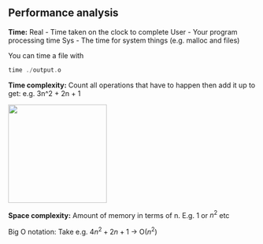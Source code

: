 ## Performance analysis 

**Time:**
	Real - Time taken on the clock to complete
	User - Your program processing time
	Sys - The time for system things (e.g. malloc and files)

You can time a file with
```c
time ./output.o
```

**Time complexity:**
	Count all operations that have to happen then add it up to get: e.g. 3n^2 + 2n + 1

<img src="https://lh3.googleusercontent.com/d5SZXPkbVsi98o8MF1OrnkNqb3Fv-Yv7RNG-WcaByAJvNQ9xY_Ztal6DBxt8PLgH8j4pu9HBN3dWAPAvGIhU76AgSXFrb_7Hnhw99zqteYDJHbyc6j4q56V5giLyjTGZ9EwTfdD7akAkAJb8jhJ_Wl8" width=200px>

**Space complexity:**
	Amount of memory in terms of n. E.g. 1 or $n^2$ etc

Big O notation:
	Take e.g. $4n^2 + 2n + 1$ $\rightarrow$ O($n^2$)

